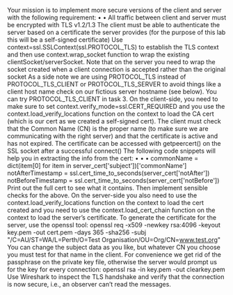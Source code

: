 Your mission is to implement more secure versions of the client and server with the following
requirement:
•
•
All traffic between client and server must be encrypted with TLS v1.2/1.3
The client must be able to authenticate the server based on a certificate the server provides
(for the purpose of this lab this will be a self-signed certificate)
Use context=ssl.SSLContext(ssl.PROTOCOL_TLS) to establish the TLS context and then use
context.wrap_socket function to wrap the existing clientSocket/serverSocket. Note that on the
server you need to wrap the socket created when a client connection is accepted rather than the
original socket
As a side note we are using PROTOCOL_TLS instead of PROTOCOL_TLS_CLIENT or
PROTOCOL_TLS_SERVER to avoid things like a client host name check on our fictious server
hostname (see below). You can try PROTOCOL_TLS_CLIENT in task 3.
On the client-side, you need to make sure to set context.verify_mode=ssl.CERT_REQUIRED
and you use the context.load_verify_locations function on the context to load the CA cert
(which is our cert as we created a self-signed cert).
The client must check that the Common Name (CN) is the proper name (to make sure we are
communicating with the right server) and that the certificate is active and has not expired. The
certificate can be accessed with getpeercert() on the SSL socket after a successful connect()
The following code snippets will help you in extracting the info from the cert:
•
•
•
commonName = dict(item[0] for item in server_cert['subject'])['commonName']
notAfterTimestamp = ssl.cert_time_to_seconds(server_cert['notAfter'])
notBeforeTimestamp = ssl.cert_time_to_seconds(server_cert['notBefore'])
Print out the full cert to see what it contains. Then implement sensible checks for the above.
On the server-side you also need to use the context.load_verify_locations function on the
context to load the cert created and you need to use the context.load_cert_chain function on
the context to load the server’s certificate.
To generate the certificate for the server, use the openssl tool:
openssl req -x509 -newkey rsa:4096 -keyout key.pem -out cert.pem -days 365 -sha256
-subj "/C=AU/ST=WA/L=Perth/O=Test Organisation/OU=Org/CN=www.test.org"
You can change the subject data as you like, but whatever CN you choose you must test for that
name in the client. For convenience we get rid of the passphrase on the private key file, otherwise
the server would prompt us for the key for every connection:
openssl rsa -in key.pem -out clearkey.pem
Use Wireshark to inspect the TLS handshake and verify that the connection is now secure, i.e., an
observer can’t read the messages.
